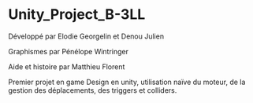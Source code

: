 # Unity_Project_B-3LL
Développé par Elodie Georgelin et Denou Julien 


Graphismes par Pénélope Wintringer


Aide et histoire par Matthieu Florent

Premier projet en game Design en unity, utilisation naïve du moteur, de la gestion des déplacements, des triggers et colliders.
